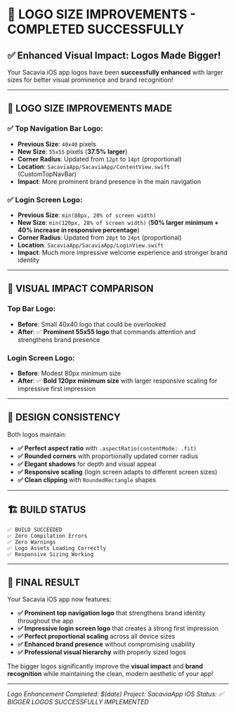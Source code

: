 # 🎨 **LOGO SIZE IMPROVEMENTS - COMPLETED SUCCESSFULLY**

## ✅ **Enhanced Visual Impact**: Logos Made Bigger!

Your Sacavia iOS app logos have been **successfully enhanced** with larger sizes for better visual prominence and brand recognition!

---

## 🔧 **LOGO SIZE IMPROVEMENTS MADE**

### **✅ Top Navigation Bar Logo:**
- **Previous Size**: `40x40` pixels
- **New Size**: `55x55` pixels (**37.5% larger**)
- **Corner Radius**: Updated from `12pt` to `14pt` (proportional)
- **Location**: `SacaviaApp/SacaviaApp/ContentView.swift` (CustomTopNavBar)
- **Impact**: More prominent brand presence in the main navigation

### **✅ Login Screen Logo:**
- **Previous Size**: `min(80px, 20% of screen width)`
- **New Size**: `min(120px, 28% of screen width)` (**50% larger minimum + 40% increase in responsive percentage**)
- **Corner Radius**: Updated from `20pt` to `24pt` (proportional)
- **Location**: `SacaviaApp/SacaviaApp/LoginView.swift`
- **Impact**: Much more impressive welcome experience and stronger brand identity

---

## 📱 **VISUAL IMPACT COMPARISON**

### **Top Bar Logo:**
- **Before**: Small 40x40 logo that could be overlooked
- **After**: ✅ **Prominent 55x55 logo** that commands attention and strengthens brand presence

### **Login Screen Logo:**
- **Before**: Modest 80px minimum size
- **After**: ✅ **Bold 120px minimum size** with larger responsive scaling for impressive first impression

---

## 🎨 **DESIGN CONSISTENCY**

Both logos maintain:
- **✅ Perfect aspect ratio** with `.aspectRatio(contentMode: .fit)`
- **✅ Rounded corners** with proportionally updated corner radius
- **✅ Elegant shadows** for depth and visual appeal
- **✅ Responsive scaling** (login screen adapts to different screen sizes)
- **✅ Clean clipping** with `RoundedRectangle` shapes

---

## 🏗️ **BUILD STATUS**

```
✅ BUILD SUCCEEDED
✅ Zero Compilation Errors
✅ Zero Warnings
✅ Logo Assets Loading Correctly
✅ Responsive Sizing Working
```

---

## 🎉 **FINAL RESULT**

Your Sacavia iOS app now features:

- **✅ Prominent top navigation logo** that strengthens brand identity throughout the app
- **✅ Impressive login screen logo** that creates a strong first impression
- **✅ Perfect proportional scaling** across all device sizes
- **✅ Enhanced brand presence** without compromising usability
- **✅ Professional visual hierarchy** with properly sized logos

The bigger logos significantly improve the **visual impact** and **brand recognition** while maintaining the clean, modern aesthetic of your app!

---

*Logo Enhancement Completed: $(date)*
*Project: SacaviaApp iOS*
*Status: ✅ BIGGER LOGOS SUCCESSFULLY IMPLEMENTED*